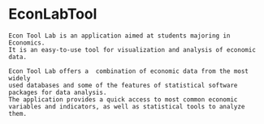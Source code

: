 # EconLabTool


    Econ Tool Lab is an application aimed at students majoring in Economics. 
    It is an easy-to-use tool for visualization and analysis of economic data.

    Econ Tool Lab offers a  combination of economic data from the most widely 
    used databases and some of the features of statistical software packages for data analysis. 
    The application provides a quick access to most common economic
    variables and indicators, as well as statistical tools to analyze them.
